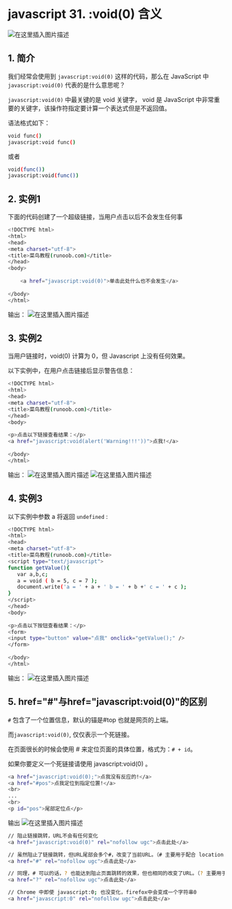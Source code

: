 #  javascript 31. :void(0) 含义



![在这里插入图片描述](https://img-blog.csdnimg.cn/5038ce7b4a734ccbb02c8bb9773066d0.png)


## 1.  简介
我们经常会使用到 `javascript:void(0)` 这样的代码，那么在 JavaScript 中 `javascript:void(0)` 代表的是什么意思呢？

`javascript:void(0)` 中最关键的是 void 关键字， void 是 JavaScript 中非常重要的关键字，该操作符指定要计算一个表达式但是不返回值。

语法格式如下：

```bash
void func()
javascript:void func()
```

或者

```bash
void(func())
javascript:void(func())
```
## 2. 实例1
下面的代码创建了一个超级链接，当用户点击以后不会发生任何事
```bash
<!DOCTYPE html> 
<html>
<head> 
<meta charset="utf-8"> 
<title>菜鸟教程(runoob.com)</title> 
</head> 
<body>
	
    <a href="javascript:void(0)">单击此处什么也不会发生</a>
	
</body>
</html>
```
输出：
![在这里插入图片描述](https://img-blog.csdnimg.cn/e3ca35651dd845feae31c7b734341dc3.png)
## 3. 实例2
当用户链接时，void(0) 计算为 0，但 Javascript 上没有任何效果。

以下实例中，在用户点击链接后显示警告信息：

```bash
<!DOCTYPE html>
<html>
<head>
<meta charset="utf-8">
<title>菜鸟教程(runoob.com)</title>
</head>
<body>
	
<p>点击以下链接查看结果：</p>
<a href="javascript:void(alert('Warning!!!'))">点我!</a>
	
</body>
</html>
```
输出：
![在这里插入图片描述](https://img-blog.csdnimg.cn/bfe5ea488134478e8a3b7fd79640b234.png)
![在这里插入图片描述](https://img-blog.csdnimg.cn/e3469942b9c743a1928d282f5e33452b.png)
## 4. 实例3
以下实例中参数 a 将返回 `undefined` :

```bash
<!DOCTYPE html> 
<html> 
<head> 
<meta charset="utf-8"> 
<title>菜鸟教程(runoob.com)</title> 
<script type="text/javascript">
function getValue(){
   var a,b,c;
   a = void ( b = 5, c = 7 );
   document.write('a = ' + a + ' b = ' + b +' c = ' + c );
}
</script>
</head>
<body>
	
<p>点击以下按钮查看结果：</p>
<form>
<input type="button" value="点我" onclick="getValue();" />
</form>
	
</body>
</html>
```
输出：
![在这里插入图片描述](https://img-blog.csdnimg.cn/bde0f4b2fbfa40a9ace6275395d051d7.gif#pic_center)

## 5. href="#"与href="javascript:void(0)"的区别
`#` 包含了一个位置信息，默认的锚是#top 也就是网页的上端。

而`javascript:void(0)`, 仅仅表示一个死链接。

在页面很长的时候会使用 # 来定位页面的具体位置，格式为：`# + id`。

如果你要定义一个死链接请使用 javascript:void(0) 。
```bash
<a href="javascript:void(0);">点我没有反应的!</a>
<a href="#pos">点我定位到指定位置!</a>
<br>
...
<br>
<p id="pos">尾部定位点</p>
```
输出
![在这里插入图片描述](https://img-blog.csdnimg.cn/429258f0ddc2451c8313e5bf33c5874f.gif#pic_center)

```bash
// 阻止链接跳转，URL不会有任何变化
<a href="javascript:void(0)" rel="nofollow ugc">点击此处</a>

// 虽然阻止了链接跳转，但URL尾部会多个#，改变了当前URL。（# 主要用于配合 location.hash）
<a href="#" rel="nofollow ugc">点击此处</a>

// 同理，# 可以的话，? 也能达到阻止页面跳转的效果，但也相同的改变了URL。（? 主要用于配合 location.search）
<a href="?" rel="nofollow ugc">点击此处</a>

// Chrome 中即使 javascript:0; 也没变化，firefox中会变成一个字符串0
<a href="javascript:0" rel="nofollow ugc">点击此处</a>
```

